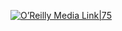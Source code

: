 [![O’Reilly Media Link|75](https://upload.wikimedia.org/wikipedia/commons/e/ec/O%27Reilly_Logo_%282019%29.svg)]({{Link}})